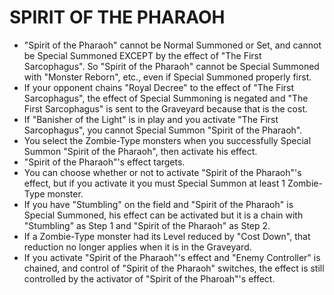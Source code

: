 
# SPIRIT OF THE PHARAOH

*   "Spirit of the Pharaoh" cannot be Normal Summoned or Set, and cannot be Special Summoned EXCEPT by the effect of "The First Sarcophagus". So "Spirit of the Pharaoh" cannot be Special Summoned with "Monster Reborn", etc., even if Special Summoned properly first.
*   If your opponent chains "Royal Decree" to the effect of "The First Sarcophagus", the effect of Special Summoning is negated and "The First Sarcophagus" is sent to the Graveyard because that is the cost.
*   If "Banisher of the Light" is in play and you activate "The First Sarcophagus", you cannot Special Summon "Spirit of the Pharaoh".
*   You select the Zombie-Type monsters when you successfully Special Summon "Spirit of the Pharaoh", then activate his effect.
*   "Spirit of the Pharaoh"'s effect targets.
*   You can choose whether or not to activate "Spirit of the Pharaoh"'s effect, but if you activate it you must Special Summon at least 1 Zombie-Type monster.
*   If you have "Stumbling" on the field and "Spirit of the Pharaoh" is Special Summoned, his effect can be activated but it is a chain with "Stumbling" as Step 1 and "Spirit of the Pharaoh" as Step 2.
*   If a Zombie-Type monster had its Level reduced by "Cost Down", that reduction no longer applies when it is in the Graveyard.
*   If you activate "Spirit of the Pharaoh"'s effect and "Enemy Controller" is chained, and control of "Spirit of the Pharaoh" switches, the effect is still controlled by the activator of "Spirit of the Pharoah"'s effect.

  